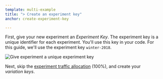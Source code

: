 ```yaml
---
template: multi-example
title: "> Create an experiment key"
anchor: create-experiment-key

---
```


First, give your new experiment an _Experiment Key_. The experiment key is a unique identifier for each experiment. You'll use this key in your code. For this guide, we'll use the experiment key `winter-2018`.

<img src="/assets/img/set_full_stack_experiment_key.png" alt="Give experiment a unique experiment key" class="screenshot">

Next, skip the [experiment traffic allocation](https://help.optimizely.com/Target_Your_Visitors/Traffic_allocation_and_distribution) (100%), and create your _variation keys_.
